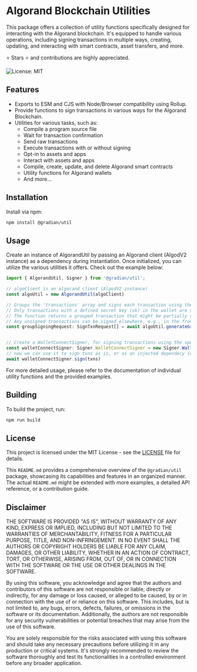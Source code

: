 # Algorand Blockchain Utilities

This package offers a collection of utility functions specifically designed for interacting with the Algorand blockchain. It's equipped to handle various operations, including signing transactions in multiple ways, creating, updating, and interacting with smart contracts, asset transfers, and more. 

⭐ Stars ⭐ and contributions are highly appreciated.

![License: MIT](https://img.shields.io/badge/License-MIT-yellow.svg)

## Features

- Exports to ESM and CJS with Node/Browser compatibility using Rollup.
- Provide functions to sign transactions in various ways for the Algorand Blockchain.
- Utilities for various tasks, such as:
  - Compile a program source file
  - Wait for transaction confirmation
  - Send raw transactions
  - Execute transactions with or without signing
  - Opt-in to assets and apps
  - Interact with assets and apps
  - Compile, create, update, and delete Algorand smart contracts
  - Utility functions for Algorand wallets
  - And more...

## Installation

Install via npm:

```bash
npm install @gradian/util
```

## Usage

Create an instance of AlgorandUtil by passing an Algorand client (AlgodV2 instance) as a dependency during instantiation. Once initialized, you can utilize the various utilities it offers. Check out the example below:

```javascript
import { AlgorandUtil, Signer } from '@gradian/util';

// algoClient is an algorand client (AlgodV2 instance)
const algoUtil = new AlgorandUtil(algoClient)

// Groups the 'transactions' array and signs each transaction using the associated wallet from the 'wallets' array (of type FalseyWallet[]).
// Only transactions with a defined secret key (sk) in the wallet are signed.
// The function returns a grouped transaction that might be partially signed. 
// Any unsigned transactions can be signed elsewhere, e.g., in the frontend using WalletConnect.
const groupSigningRequest: SignTxnRequest[] = await algoUtil.generateGroupTransactionSigningRequest(transactions, wallets)


// Create a WalletConnectSigner, for signing transactions using the specified WalletConnect connector instance (connected wallet) with the 'sign' function
const walletConnectSigner: Signer.WalletConnectSigner = new Signer.WalletConnectSigner(algoConnect, walletConnect.connector)
// now we can use it to sign txns as is, or as an injected dependecy (e.g. into @gradian/arcminter)
await walletConnectSigner.sign(txns)
```

For more detailed usage, please refer to the documentation of individual utility functions and the provided examples.

## Building

To build the project, run:

```bash
npm run build
```

## License

This project is licensed under the MIT License - see the [LICENSE](./LICENSE) file for details.


This `README.md` provides a comprehensive overview of the `@gradian/util` package, showcasing its capabilities and features in an organized manner. The actual `README.md` might be extended with more examples, a detailed API reference, or a contribution guide.

## Disclaimer

THE SOFTWARE IS PROVIDED "AS IS", WITHOUT WARRANTY OF ANY KIND, EXPRESS OR IMPLIED, INCLUDING BUT NOT LIMITED TO THE WARRANTIES OF MERCHANTABILITY, FITNESS FOR A PARTICULAR PURPOSE, TITLE, AND NON-INFRINGEMENT. IN NO EVENT SHALL THE AUTHORS OR COPYRIGHT HOLDERS BE LIABLE FOR ANY CLAIM, DAMAGES, OR OTHER LIABILITY, WHETHER IN AN ACTION OF CONTRACT, TORT, OR OTHERWISE, ARISING FROM, OUT OF, OR IN CONNECTION WITH THE SOFTWARE OR THE USE OR OTHER DEALINGS IN THE SOFTWARE.

By using this software, you acknowledge and agree that the authors and contributors of this software are not responsible or liable, directly or indirectly, for any damage or loss caused, or alleged to be caused, by or in connection with the use of or reliance on this software. This includes, but is not limited to, any bugs, errors, defects, failures, or omissions in the software or its documentation. Additionally, the authors are not responsible for any security vulnerabilities or potential breaches that may arise from the use of this software.

You are solely responsible for the risks associated with using this software and should take any necessary precautions before utilizing it in any production or critical systems. It's strongly recommended to review the software thoroughly and test its functionalities in a controlled environment before any broader application.
